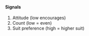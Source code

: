 #### Signals
   1. Attitude (low encourages)
   1. Count (low = even)
   1. Suit preference (high = higher suit)

